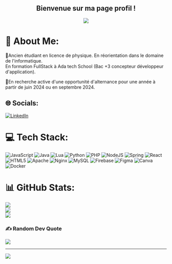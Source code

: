 <div align="center">

<h2> Bienvenue sur ma page profil !</h2>
  <img src="https://readme-typing-svg.herokuapp.com?&lines=En+recherche+d+'+alternance;Developpeur+Fullstack&center=true&repeat=false&width=500&duration=6000&pause=3000">

</div>



# 💫 About Me:
🔭Ancien étudiant en licence de physique. En réorientation dans le domaine de l'informatique.<br>
   En formation FullStack à Ada tech School (Bac +3 concepteur développeur d'application).<br>

🌱En recherche active d'une opportunité d'alternance pour une
  année à partir de juin 2024 ou en septembre  2024.<br>


## 🌐 Socials:
[![LinkedIn](https://img.shields.io/badge/LinkedIn-%230077B5.svg?logo=linkedin&logoColor=white)](https://linkedin.com/in/khalilhouni) 

# 💻 Tech Stack:
![JavaScript](https://img.shields.io/badge/javascript-%23323330.svg?style=plastic&logo=javascript&logoColor=%23F7DF1E) ![Java](https://img.shields.io/badge/java-%23ED8B00.svg?style=plastic&logo=openjdk&logoColor=white) ![Lua](https://img.shields.io/badge/lua-%232C2D72.svg?style=plastic&logo=lua&logoColor=white) ![Python](https://img.shields.io/badge/python-3670A0?style=plastic&logo=python&logoColor=ffdd54) ![PHP](https://img.shields.io/badge/php-%23777BB4.svg?style=plastic&logo=php&logoColor=white) ![NodeJS](https://img.shields.io/badge/node.js-6DA55F?style=plastic&logo=node.js&logoColor=white) ![Spring](https://img.shields.io/badge/spring-%236DB33F.svg?style=plastic&logo=spring&logoColor=white) ![React](https://img.shields.io/badge/react-%2320232a.svg?style=plastic&logo=react&logoColor=%2361DAFB) ![HTML5](https://img.shields.io/badge/html5-%23E34F26.svg?style=plastic&logo=html5&logoColor=white) ![Apache](https://img.shields.io/badge/apache-%23D42029.svg?style=plastic&logo=apache&logoColor=white) ![Nginx](https://img.shields.io/badge/nginx-%23009639.svg?style=plastic&logo=nginx&logoColor=white) ![MySQL](https://img.shields.io/badge/mysql-%2300000f.svg?style=plastic&logo=mysql&logoColor=white) ![Firebase](https://img.shields.io/badge/Firebase-039BE5?style=plastic&logo=Firebase&logoColor=white) ![Figma](https://img.shields.io/badge/figma-%23F24E1E.svg?style=plastic&logo=figma&logoColor=white) ![Canva](https://img.shields.io/badge/Canva-%2300C4CC.svg?style=plastic&logo=Canva&logoColor=white) ![Docker](https://img.shields.io/badge/docker-%230db7ed.svg?style=plastic&logo=docker&logoColor=white)
# 📊 GitHub Stats:
![](https://github-readme-stats.vercel.app/api?username=KhalilHouni&theme=shades-of-purple&hide_border=false&include_all_commits=true&count_private=true)<br/>
![](https://github-readme-streak-stats.herokuapp.com/?user=KhalilHouni&theme=shades-of-purple&hide_border=false)<br/>
![](https://github-readme-stats.vercel.app/api/top-langs/?username=KhalilHouni&theme=shades-of-purple&hide_border=false&include_all_commits=true&count_private=true&layout=compact)

### ✍️ Random Dev Quote
![](https://quotes-github-readme.vercel.app/api?type=vetical&theme=radical)

---
[![](https://visitcount.itsvg.in/api?id=KhalilHouni&icon=5&color=9)](https://visitcount.itsvg.in)

